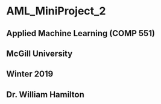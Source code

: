 # AML_MiniProject_2

## Applied Machine Learning (COMP 551)
## McGill University
## Winter 2019
## Dr. William Hamilton

